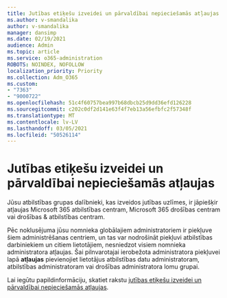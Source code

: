 ```yaml
---
title: Jutības etiķešu izveidei un pārvaldībai nepieciešamās atļaujas
ms.author: v-smandalika
author: v-smandalika
manager: dansimp
ms.date: 02/19/2021
audience: Admin
ms.topic: article
ms.service: o365-administration
ROBOTS: NOINDEX, NOFOLLOW
localization_priority: Priority
ms.collection: Adm_O365
ms.custom:
- "7363"
- "9000722"
ms.openlocfilehash: 51c4f60757bea997b68dbcb25d9dd36efd126228
ms.sourcegitcommit: c202c0df2d141e63f4f7eb13a56efbfc2f57348f
ms.translationtype: MT
ms.contentlocale: lv-LV
ms.lasthandoff: 03/05/2021
ms.locfileid: "50526114"
---
```

# <a name="permissions-required-to-create-and-manage-sensitivity-labels"></a>Jutības etiķešu izveidei un pārvaldībai nepieciešamās atļaujas

Jūsu atbilstības grupas dalībnieki, kas izveidos jutības uzlīmes, ir jāpiešķir atļaujas Microsoft 365 atbilstības centram, Microsoft 365 drošības centram vai drošības & atbilstības centram.

Pēc noklusējuma jūsu nomnieka globālajiem administratoriem ir piekļuve šiem administrēšanas centriem, un tas var nodrošināt piekļuvi atbilstības darbiniekiem un citiem lietotājiem, nesniedzot visiem nomnieka administratora atļaujas. Šai pilnvarotajai ierobežota administratora piekļuvei lapā **atļaujas** pievienojiet lietotājus atbilstības datu administratoram, atbilstības administratoram vai drošības administratora lomu grupai.

Lai iegūtu papildinformāciju, skatiet rakstu [jutības etiķešu izveidei un pārvaldībai nepieciešamās atļaujas](https://docs.microsoft.com/microsoft-365/compliance/get-started-with-sensitivity-labels).
